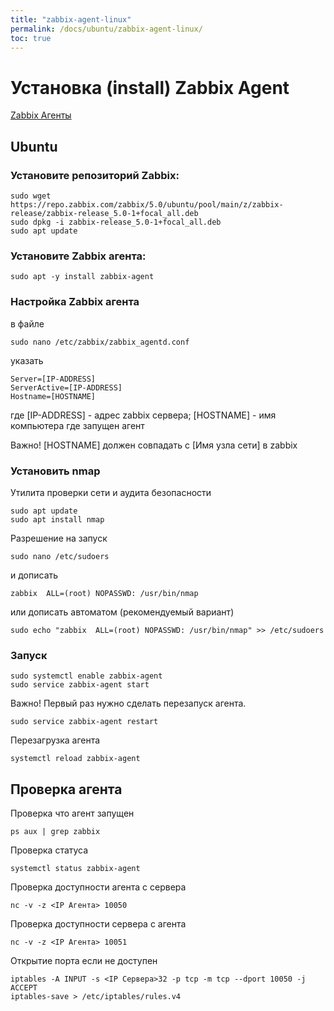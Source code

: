 ```yaml
---
title: "zabbix-agent-linux"
permalink: /docs/ubuntu/zabbix-agent-linux/
toc: true
---
```


# Установка (install) Zabbix Agent

[Zabbix Агенты](https://www.zabbix.com/ru/download_agents)

## Ubuntu

### Установите репозиторий Zabbix:
```
sudo wget https://repo.zabbix.com/zabbix/5.0/ubuntu/pool/main/z/zabbix-release/zabbix-release_5.0-1+focal_all.deb
sudo dpkg -i zabbix-release_5.0-1+focal_all.deb
sudo apt update
```

### Установите Zabbix агента:
```
sudo apt -y install zabbix-agent
```

### Настройка Zabbix агента
в файле
```
sudo nano /etc/zabbix/zabbix_agentd.conf
```
указать
```
Server=[IP-ADDRESS]
ServerActive=[IP-ADDRESS]
Hostname=[HOSTNAME]
```
где [IP-ADDRESS] - адрес zabbix сервера;
    [HOSTNAME]   - имя компьютера где запущен агент

Важно! [HOSTNAME] должен совпадать с [Имя узла сети] в zabbix

### Установить nmap
Утилита проверки сети и аудита безопасности
```
sudo apt update
sudo apt install nmap
```
Разрешение на запуск
```
sudo nano /etc/sudoers
```
и дописать
```
zabbix  ALL=(root) NOPASSWD: /usr/bin/nmap
```
или дописать автоматом (рекомендуемый вариант)
```
sudo echo "zabbix  ALL=(root) NOPASSWD: /usr/bin/nmap" >> /etc/sudoers
```

### Запуск
```
sudo systemctl enable zabbix-agent
sudo service zabbix-agent start
```

Важно! Первый раз нужно сделать перезапуск агента.
```
sudo service zabbix-agent restart
```

Перезагрузка агента
```
systemctl reload zabbix-agent
```

## Проверка агента

Проверка что агент запущен
```
ps aux | grep zabbix
```

Проверка статуса
```
systemctl status zabbix-agent
```

Проверка доступности агента с сервера
```
nc -v -z <IP Агента> 10050
```

Проверка доступности сервера с агента
```
nc -v -z <IP Агента> 10051
```

Открытие порта если не доступен
```
iptables -A INPUT -s <IP Сервера>32 -p tcp -m tcp --dport 10050 -j ACCEPT
iptables-save > /etc/iptables/rules.v4
```
